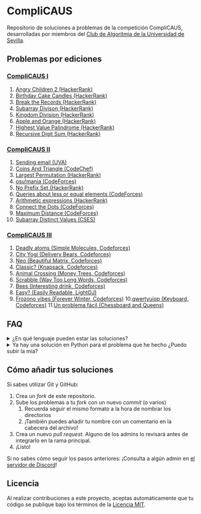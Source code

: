

# CompliCAUS

Repositorio de soluciones a problemas de la competición CompliCAUS, desarrolladas por miembros del [Club de Algoritmia de la Universidad de Sevilla](https://clubalgoritmiaus.es/).


## Problemas por ediciones


### [CompliCAUS I](https://www.hackerrank.com/contests/complicaus-i/challenges)

 1. [Angry Children 2 (HackerRank)](https://www.hackerrank.com/challenges/angry-children-2)
 2. [Birthday Cake Candles (HackerRank)](https://www.hackerrank.com/challenges/birthday-cake-candles)
 3. [Break the Records (HackerRank)](https://www.hackerrank.com/challenges/breaking-best-and-worst-records)
 4. [Subarray Divison (HackerRank)](https://www.hackerrank.com/challenges/the-birthday-bar)
 5. [Kingdom Division (HackerRank)](https://www.hackerrank.com/challenges/kingdom-division)
 6. [Apple and Orange (HackerRank)](https://www.hackerrank.com/challenges/apple-and-orange)
 7. [Highest Value Palindrome (HackerRank)](https://www.hackerrank.com/challenges/richie-rich)
 8. [Recursive Digit Sum (HackerRank)](https://www.hackerrank.com/challenges/recursive-digit-sum)


### [CompliCAUS II](https://vjudge.net/contest/662422)

 1. [Sending email (UVA)](https://onlinejudge.org/index.php?option=com_onlinejudge&Itemid=8&page=show_problem&problem=1927)
 2. [Coins And Triangle (CodeChef)](https://www.codechef.com/problems/TRICOIN)
 3. [Largest Permutation (HackerRank)](https://www.hackerrank.com/challenges/largest-permutation/problem)
 4. [osu!mania (CodeForces)](https://codeforces.com/problemset/problem/2009/B)
 5. [No Prefix Set (HackerRank)](https://www.hackerrank.com/challenges/no-prefix-set/problem)
 6. [Queries about less or equal elements (CodeForces)](https://codeforces.com/problemset/problem/600/B)
 7. [Arithmetic expressions (HackerRank)](https://www.hackerrank.com/contests/projecteuler/challenges/euler093/problem)
 8. [Connect the Dots (CodeForces)](https://codeforces.com/problemset/problem/2020/D)
 9. [Maximum Distance (CodeForces)](https://codeforces.com/gym/102951/problem/A)
 10. [Subarray Distinct Values (CSES)](https://cses.fi/problemset/task/2428)

### [CompliCAUS III](https://vjudge.net/contest/689026)

1. [Deadly atoms (Simple Molecules, Codeforces)](https://codeforces.com/problemset/problem/344/B)
2. [City Yogi (Delivery Bears, Codeforces)](https://codeforces.com/problemset/problem/653/D)
3. [Neo (Beautiful Matrix, Codeforces)](https://codeforces.com/problemset/problem/263/A)
4. [Classic? (Knapsack, Codeforces)](https://codeforces.com/problemset/problem/1446/A)
5. [Animal Crossing (Money Trees, Codeforces)](https://codeforces.com/problemset/problem/1873/F)
6. [Scrabble (Way Too Long Words, Codeforces)](https://codeforces.com/problemset/problem/71/A)
7. [Bees (Interesting drink, Codeforces)](https://codeforces.com/problemset/problem/706/B)
8. [Easy? (Easily Readable, LightOJ)](https://lightoj.com/problem/easily-readable)
9. [Frozono vibes (Forever Winter, Codeforces)](https://codeforces.com/problemset/problem/1829/F)
10.[qwertyuiop (Keyboard, Codeforces)](https://codeforces.com/problemset/problem/474/A)
11.[Un problema fácil (Chessboard and Queens)](https://cses.fi/problemset/task/1624)


## FAQ

<details>
  <summary>¿En qué lenguaje pueden estar las soluciones?</summary>

  ¡Cualquiera! Puedes utilizar el lenguaje con el que más cómodo te sientas o aprovechar para aprender uno nuevo.
</details>

<details>
  <summary>Ya hay una solución en Python para el problema que he hecho ¿Puedo subir la mía?</summary>

  ¡Por supuesto!
</details>

<!-- <details>
  <summary></summary>

  
</details> -->


## Cómo añadir tus soluciones


Si sabes utilizar Git y GitHub:

 1. Crea un _fork_ de este repositorio.
 2. Sube los problemas a tu _fork_ con un nuevo _commit_ (o varios)
    1. Recuerda seguir el mismo formato a la hora de nombrar los directorios
    2. ¡También puedes añadir tu nombre con un comentario en la cabecera del archivo!
 3. Crea un nuevo _pull request_. Alguno de los admins lo revisará antes de integrarlo en la rama principal.
 4. ¡Listo!  <!-- A partir de ahora tu nombre aparecerá en la lista de personas que han contribuido a este repositorio. -->


Si no sabes cómo seguir los pasos anteriores: ¡Consulta a algún admin en [el servidor de Discord][discord-server]!


<!-- ## Personas que han contribuido a este repositorio -->


## Licencia

Al realizar contribuciones a este proyecto, aceptas automáticamente que tu código se publique bajo los términos de la [Licencia MIT](LICENSE).


<!-- Enlaces -->

[discord-server]: https://discord.gg/rd8cGEKZEX "Servidor de Discord"